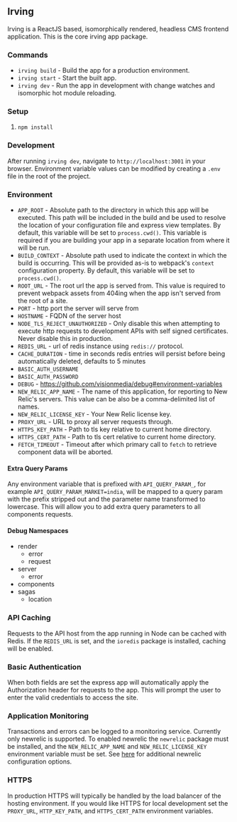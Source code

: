 ## Irving
Irving is a ReactJS based, isomorphically rendered, headless CMS frontend application. This is the core irving app package.

### Commands
* `irving build` - Build the app for a production environment.
* `irving start` - Start the built app.
* `irving dev` - Run the app in development with change watches and isomorphic hot module reloading.

### Setup
1. `npm install`

### Development
After running `irving dev`, navigate to `http://localhost:3001` in your browser.
Environment variable values can be modified by creating a `.env` file in the root of the project.

### Environment
* `APP_ROOT` - Absolute path to the directory in which this app will be executed.
This path will be included in the build and be used to resolve the location of your configuration file and express view templates.
By default, this variable will be set to `process.cwd()`. This variable is required if you are building your app in a
separate location from where it will be run.
* `BUILD_CONTEXT` - Absolute path used to indicate the context in which the build is occurring.
This will be provided as-is to webpack's `context` configuration property. By default,
this variable will be set to `process.cwd()`.
* `ROOT_URL` - The root url the app is served from. This value is required to
prevent webpack assets from 404ing when the app isn't served from the root of a
site.
* `PORT` - http port the server will serve from
* `HOSTNAME` - FQDN of the server host
* `NODE_TLS_REJECT_UNAUTHORIZED` - Only disable this when attempting to execute
http requests to development APIs with self signed certificates. Never disable
this in production.
* `REDIS_URL` - url of redis instance using `redis://` protocol.
* `CACHE_DURATION` - time in seconds redis entries will persist before being
automatically deleted, defaults to 5 minutes
* `BASIC_AUTH_USERNAME`
* `BASIC_AUTH_PASSWORD`
* `DEBUG` - https://github.com/visionmedia/debug#environment-variables
* `NEW_RELIC_APP_NAME` - The name of this application, for reporting to New Relic's servers. This value can be also be a comma-delimited list of names.
* `NEW_RELIC_LICENSE_KEY` - Your New Relic license key.
* `PROXY_URL` - URL to proxy all server requests through.
* `HTTPS_KEY_PATH` - Path to tls key relative to current home directory.
* `HTTPS_CERT_PATH` - Path to tls cert relative to current home directory.
* `FETCH_TIMEOUT` - Timeout after which primary call to `fetch` to retrieve component data will be aborted.

#### Extra Query Params
Any environment variable that is prefixed with `API_QUERY_PARAM_`, for example
`API_QUERY_PARAM_MARKET=india`, will be mapped to a query param with the prefix
stripped out and the parameter name transformed to lowercase. This will allow
you to add extra query parameters to all components requests.

#### Debug Namespaces
- render
    - error
    - request
- server
    - error
- components
- sagas
    - location


### API Caching
Requests to the API host from the app running in Node can be cached with Redis.
If the `REDIS_URL` is set, and the `ioredis` package is installed, caching will
be enabled.

### Basic Authentication
When both fields are set the express app will automatically apply the
Authorization header for requests to the app. This will prompt the user to enter
the valid credentials to access the site.

### Application Monitoring
Transactions and errors can be logged to a monitoring service. Currently only
newrelic is supported. To enabled newrelic the `newrelic` package must be
installed, and the `NEW_RELIC_APP_NAME` and `NEW_RELIC_LICENSE_KEY` environment
variable must be set. See [here](https://github.com/newrelic/node-newrelic#configuring-the-module)
for additional newrelic configuration options.

### HTTPS
In production HTTPS will typically be handled by the load balancer of the
hosting environment. If you would like HTTPS for local development set the
`PROXY_URL`, `HTTP_KEY_PATH`, and `HTTPS_CERT_PATH` environment variables.

